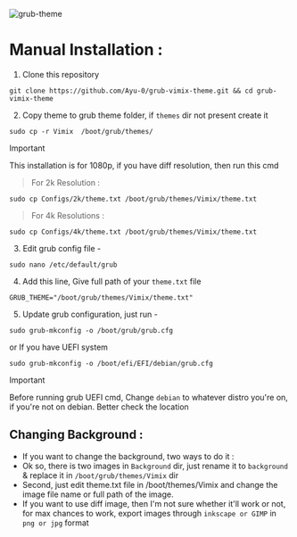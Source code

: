 ![grub-theme](https://github.com/user-attachments/assets/115946bd-191d-413e-b234-45ca950d1226)

# Manual Installation :
1. Clone this repository
```
git clone https://github.com/Ayu-0/grub-vimix-theme.git && cd grub-vimix-theme
```
2. Copy theme to grub theme folder, if `themes` dir not present create it
```
sudo cp -r Vimix  /boot/grub/themes/
```
> [!IMPORTANT]
> This installation is for 1080p, if you have diff resolution, then run this cmd

> For 2k Resolution :
```
sudo cp Configs/2k/theme.txt /boot/grub/themes/Vimix/theme.txt
```
> For 4k Resolutions :
```
sudo cp Configs/4k/theme.txt /boot/grub/themes/Vimix/theme.txt
```
&nbsp;
3. Edit grub config file -
```
sudo nano /etc/default/grub
```
4. Add this line, Give full path of your ``theme.txt`` file
```
GRUB_THEME="/boot/grub/themes/Vimix/theme.txt"
```
5. Update grub configuration, just run -
```
sudo grub-mkconfig -o /boot/grub/grub.cfg
```
or If you have UEFI system

```
sudo grub-mkconfig -o /boot/efi/EFI/debian/grub.cfg
```
> [!IMPORTANT]
> Before running grub UEFI cmd, Change `debian` to whatever distro you're on, if you're not on debian. Better check the location


## Changing Background :
* If you want to change the background, two ways to do it :
* Ok so, there is two images in `Background` dir, just rename it to `background` & replace it in  `/boot/grub/themes/Vimix` dir
* Second, just edit theme.txt file in /boot/themes/Vimix and change the image file name or full path of the image.
* If you want to use diff image, then I'm not sure whether it'll work or not, for max chances to work, export images through ``inkscape or GIMP`` in ``png or jpg`` format
